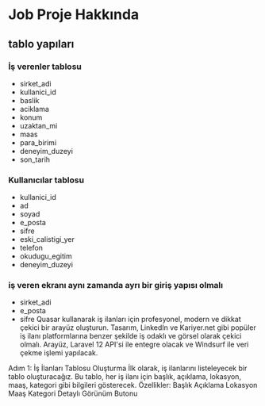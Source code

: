 # Job Proje Hakkında


## tablo yapıları



### İş verenler tablosu
- sirket_adi
- kullanici_id
- baslik
- aciklama
- konum
- uzaktan_mi
- maas
- para_birimi
- deneyim_duzeyi
- son_tarih

### Kullanıcılar tablosu
- kullanici_id
- ad
- soyad
- e_posta
- sifre
- eski_calistigi_yer
- telefon
- okudugu_egitim
- deneyim_duzeyi

### iş veren ekranı aynı zamanda ayrı bir giriş yapısı olmalı
- sirket_adi
- e_posta
- sifre
Quasar kullanarak iş ilanları için profesyonel, modern ve dikkat çekici bir arayüz oluşturun. Tasarım, LinkedIn ve Kariyer.net gibi popüler iş ilanı platformlarına benzer şekilde iş odaklı ve görsel olarak çekici olmalı. Arayüz, Laravel 12 API'si ile entegre olacak ve Windsurf ile veri çekme işlemi yapılacak.

Adım 1: İş İlanları Tablosu Oluşturma
İlk olarak, iş ilanlarını listeleyecek bir tablo oluşturacağız. Bu tablo, her iş ilanı için başlık, açıklama, lokasyon, maaş, kategori gibi bilgileri gösterecek.
Özellikler:
Başlık
Açıklama
Lokasyon
Maaş
Kategori
Detaylı Görünüm Butonu

